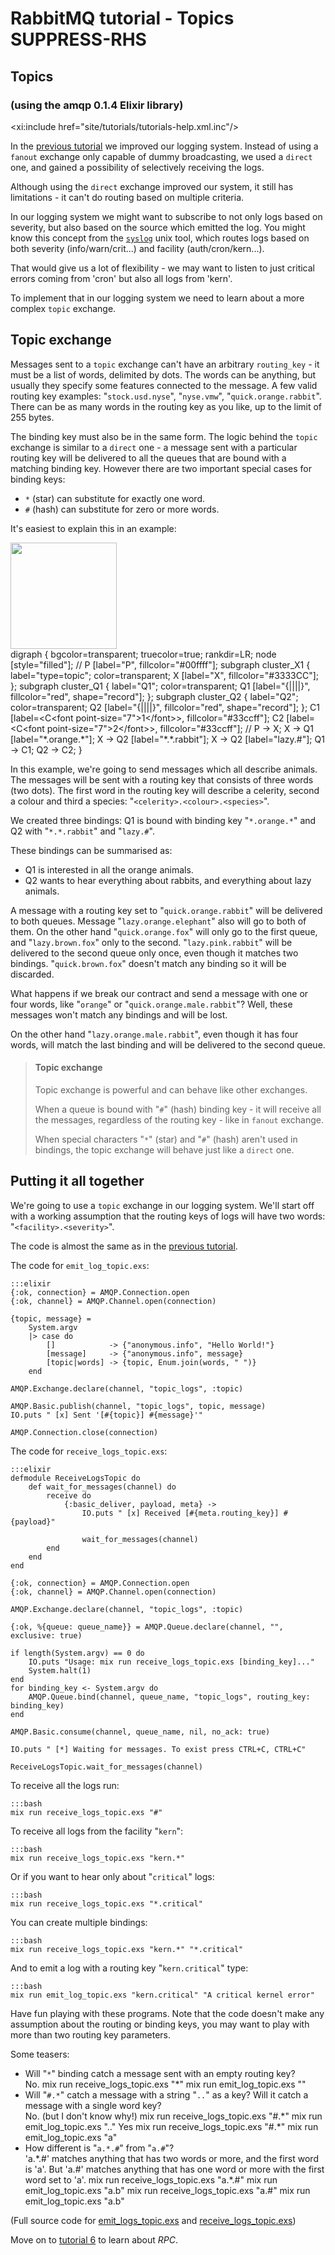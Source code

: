 <!--
Copyright (C) 2007-2015 Pivotal Software, Inc.

All rights reserved. This program and the accompanying materials
are made available under the terms of the under the Apache License,
Version 2.0 (the "License”); you may not use this file except in compliance
with the License. You may obtain a copy of the License at

http://www.apache.org/licenses/LICENSE-2.0

Unless required by applicable law or agreed to in writing, software
distributed under the License is distributed on an "AS IS" BASIS,
WITHOUT WARRANTIES OR CONDITIONS OF ANY KIND, either express or implied.
See the License for the specific language governing permissions and
limitations under the License.
-->
# RabbitMQ tutorial - Topics SUPPRESS-RHS

## Topics
### (using the amqp 0.1.4 Elixir library)

<xi:include href="site/tutorials/tutorials-help.xml.inc"/>

In the [previous tutorial](tutorial-four-elixir.html) we improved our
logging system. Instead of using a `fanout` exchange only capable of
dummy broadcasting, we used a `direct` one, and gained a possibility
of selectively receiving the logs.

Although using the `direct` exchange improved our system, it still has
limitations - it can't do routing based on multiple criteria.

In our logging system we might want to subscribe to not only logs
based on severity, but also based on the source which emitted the log.
You might know this concept from the
[`syslog`](http://en.wikipedia.org/wiki/Syslog) unix tool, which
routes logs based on both severity (info/warn/crit...) and facility
(auth/cron/kern...).

That would give us a lot of flexibility - we may want to listen to
just critical errors coming from 'cron' but also all logs from 'kern'.

To implement that in our logging system we need to learn about a more
complex `topic` exchange.


Topic exchange
--------------

Messages sent to a `topic` exchange can't have an arbitrary
`routing_key` - it must be a list of words, delimited by dots. The
words can be anything, but usually they specify some features
connected to the message. A few valid routing key examples:
"`stock.usd.nyse`", "`nyse.vmw`", "`quick.orange.rabbit`". There can be as
many words in the routing key as you like, up to the limit of 255
bytes.

The binding key must also be in the same form. The logic behind the
`topic` exchange is similar to a `direct` one - a message sent with a
particular routing key will be delivered to all the queues that are
bound with a matching binding key. However there are two important
special cases for binding keys:

  * `*` (star) can substitute for exactly one word.
  * `#` (hash) can substitute for zero or more words.

It's easiest to explain this in an example:

<div class="diagram">
  <img src="/img/tutorials/python-five.png" height="170" />
  <div class="diagram_source">
    digraph {
      bgcolor=transparent;
      truecolor=true;
      rankdir=LR;
      node [style="filled"];
      //
      P [label="P", fillcolor="#00ffff"];
      subgraph cluster_X1 {
        label="type=topic";
	color=transparent;
        X [label="X", fillcolor="#3333CC"];
      };
      subgraph cluster_Q1 {
        label="Q1";
	color=transparent;
        Q1 [label="{||||}", fillcolor="red", shape="record"];
      };
      subgraph cluster_Q2 {
        label="Q2";
	color=transparent;
        Q2 [label="{||||}", fillcolor="red", shape="record"];
      };
      C1 [label=&lt;C&lt;font point-size="7"&gt;1&lt;/font&gt;&gt;, fillcolor="#33ccff"];
      C2 [label=&lt;C&lt;font point-size="7"&gt;2&lt;/font&gt;&gt;, fillcolor="#33ccff"];
      //
      P -&gt; X;
      X -&gt; Q1 [label="*.orange.*"];
      X -&gt; Q2 [label="*.*.rabbit"];
      X -&gt; Q2 [label="lazy.#"];
      Q1 -&gt; C1;
      Q2 -&gt; C2;
    }
  </div>
</div>

In this example, we're going to send messages which all describe
animals. The messages will be sent with a routing key that consists of
three words (two dots). The first word in the routing key
will describe a celerity, second a colour and third a species:
"`<celerity>.<colour>.<species>`".

We created three bindings: Q1 is bound with binding key "`*.orange.*`"
and Q2 with "`*.*.rabbit`" and "`lazy.#`".

These bindings can be summarised as:

  * Q1 is interested in all the orange animals.
  * Q2 wants to hear everything about rabbits, and everything about lazy
    animals.

A message with a routing key set to "`quick.orange.rabbit`"
will be delivered to both queues. Message
"`lazy.orange.elephant`" also will go to both of them. On the other hand
"`quick.orange.fox`" will only go to the first queue, and
"`lazy.brown.fox`" only to the second. "`lazy.pink.rabbit`" will
be delivered to the second queue only once, even though it matches two bindings.
"`quick.brown.fox`" doesn't match any binding so it will be discarded.

What happens if we break our contract and send a message with one or
four words, like "`orange`" or "`quick.orange.male.rabbit`"? Well,
these messages won't match any bindings and will be lost.

On the other hand "`lazy.orange.male.rabbit`", even though it has four
words, will match the last binding and will be delivered to the second
queue.

> #### Topic exchange
>
> Topic exchange is powerful and can behave like other exchanges.
>
> When a queue is bound with "`#`" (hash) binding key - it will receive
> all the messages, regardless of the routing key - like in `fanout` exchange.
>
> When special characters "`*`" (star) and "`#`" (hash) aren't used in bindings,
> the topic exchange will behave just like a `direct` one.

Putting it all together
-----------------------

We're going to use a `topic` exchange in our logging system. We'll
start off with a working assumption that the routing keys of logs will
have two words: "`<facility>.<severity>`".

The code is almost the same as in the
[previous tutorial](tutorial-four-elixir.html).

The code for `emit_log_topic.exs`:

    :::elixir
	{:ok, connection} = AMQP.Connection.open
	{:ok, channel} = AMQP.Channel.open(connection)

	{topic, message} = 
		System.argv
		|> case do
			[]            -> {"anonymous.info", "Hello World!"}
			[message]     -> {"anonymous.info", message}
			[topic|words] -> {topic, Enum.join(words, " ")}
		end

	AMQP.Exchange.declare(channel, "topic_logs", :topic)

	AMQP.Basic.publish(channel, "topic_logs", topic, message)
	IO.puts " [x] Sent '[#{topic}] #{message}'"

	AMQP.Connection.close(connection)

The code for `receive_logs_topic.exs`:

    :::elixir
	defmodule ReceiveLogsTopic do
		def wait_for_messages(channel) do
			receive do
				{:basic_deliver, payload, meta} ->
					IO.puts " [x] Received [#{meta.routing_key}] #{payload}"
						
					wait_for_messages(channel)
			end
		end
	end
			
	{:ok, connection} = AMQP.Connection.open
	{:ok, channel} = AMQP.Channel.open(connection)

	AMQP.Exchange.declare(channel, "topic_logs", :topic)

	{:ok, %{queue: queue_name}} = AMQP.Queue.declare(channel, "", exclusive: true)

	if length(System.argv) == 0 do
		IO.puts "Usage: mix run receive_logs_topic.exs [binding_key]..."
		System.halt(1)
	end
	for binding_key <- System.argv do
		AMQP.Queue.bind(channel, queue_name, "topic_logs", routing_key: binding_key)
	end

	AMQP.Basic.consume(channel, queue_name, nil, no_ack: true)

	IO.puts " [*] Waiting for messages. To exist press CTRL+C, CTRL+C"

	ReceiveLogsTopic.wait_for_messages(channel)


To receive all the logs run:

    :::bash
    mix run receive_logs_topic.exs "#"

To receive all logs from the facility "`kern`":

    :::bash
    mix run receive_logs_topic.exs "kern.*"

Or if you want to hear only about "`critical`" logs:

    :::bash
    mix run receive_logs_topic.exs "*.critical"

You can create multiple bindings:

    :::bash
    mix run receive_logs_topic.exs "kern.*" "*.critical"


And to emit a log with a routing key "`kern.critical`" type:

    :::bash
    mix run emit_log_topic.exs "kern.critical" "A critical kernel error"


Have fun playing with these programs. Note that the code doesn't make
any assumption about the routing or binding keys, you may want to play
with more than two routing key parameters.

Some teasers:

 * Will "`*`" binding catch a message sent with an empty routing key?
   <div class="teaser_answer">
       No.
       mix run receive_logs_topic.exs "&#42;"
       mix run emit_log_topic.exs ""
   </div>
 * Will "`#.*`" catch a message with a string "`..`" as a key? Will
   it catch a message with a single word key?
   <div class="teaser_answer">
       No. (but I don't know why!)
       mix run receive_logs_topic.exs "#.&#42;"
       mix run emit_log_topic.exs ".."
       Yes
       mix run receive_logs_topic.exs "#.&#42;"
       mix run emit_log_topic.exs "a"
   </div>
 * How different is "`a.*.#`" from "`a.#`"?
   <div class="teaser_answer">
       'a.&#42;.#' matches anything that has two words or more, and the first
       word is 'a'. But 'a.#' matches anything that has one word or more
       with the first word set to 'a'.
       mix run receive_logs_topic.exs "a.*.#"
       mix run emit_log_topic.exs "a.b"
       mix run receive_logs_topic.exs "a.#"
       mix run emit_log_topic.exs "a.b"
   </div>

(Full source code for [emit_logs_topic.exs](https://github.com/rabbitmq/rabbitmq-tutorials/blob/master/elixir/emit_log_topic.exs)
and [receive_logs_topic.exs](https://github.com/rabbitmq/rabbitmq-tutorials/blob/master/elixir/receive_logs_topic.exs))

Move on to [tutorial 6](tutorial-six-elixir.html) to learn about *RPC*.
